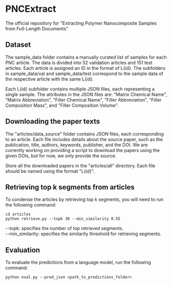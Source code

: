 # PNCExtract
The official repository for "Extracting Polymer Nanocomposite Samples from Full-Length Documents"
## Dataset
The sample_data folder contains a manually curated list of samples for each PNC article. The data is divided into 52 validation articles and 151 test articles. Each article is assigned an ID in the format of L{id}. The subfolders in sample_data/val and sample_data/test correspond to the sample data of the respective article with the same L{id}.

Each L{id} subfolder contains multiple JSON files, each representing a single sample. The attributes in the JSON files are: "Matrix Chemical Name", "Matrix Abbreviation", "Filler Chemical Name", "Filler Abbreviation", "Filler Composition Mass", and "Filler Composition Volume".
## Downloading the paper texts
The "articles/data_source" folder contains JSON files, each corresponding to an article. Each file includes details about the source paper, such as the publication, title, authors, keywords, publisher, and the DOI. We are currently working on providing a script to download the papers using the given DOIs, but for now, we only provide the source.

Store all the downloaded papers in the "articles/all" directory. Each file should be named using the format "L{id}".

## Retrieving top k segments from articles
To condense the articles by retrieving top k segments, you will need to run the following command:
```
cd articles
python retrieve.py --topk 30 --min_similarity 0.55
```
--topk: specifies the number of top retrieved segments. \
--min_similarity: specifies the similarity threshold for retrieving segments.
## Evaluation
To evaluate the predictions from a language model, run the following command:
```
python eval.py --pred_json <path_to_predictions_folder>
```